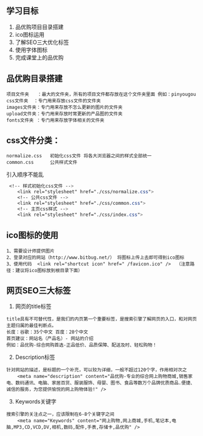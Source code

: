## 学习目标
1. 品优购项目目录搭建
2. ico图标运用
3. 了解SEO三大优化标签
4. 使用字体图标
5. 完成课堂上的品优购


## 品优购目录搭建

```
项目文件夹	：最大的文件夹，所有的项目文件都存放在这个文件夹里面 例如：pinyougou
css文件夹	：专门用来存放css文件的文件夹
images文件夹：专门用来存放不怎么更新的图片的文件夹
upload文件夹：专门用来存放时常更新的产品图的文件夹
fonts文件夹 ：专门用来存放字体相关的文件夹
```
## css文件分类：

```
normalize.css 	初始化css文件 将各大浏览器之间的样式全部统一
common.css   	公共样式文件
```
引入顺序不能乱
```css
 <!-- 样式初始化css文件 -->
    <link rel="stylesheet" href="./css/normalize.css">
    <!-- 公共css文件 -->
    <link rel="stylesheet" href="./css/common.css">
    <!-- 主页css样式 -->
    <link rel="stylesheet" href="./css/index.css">
```
## ico图标的使用

```
1、需要设计师提供图片
2、登录对应的网站（http://www.bitbug.net/） 将图标上传上去即可得到ico图标
3、使用代码  <link rel="shortcut icon" href=" /favicon.ico" />  （注意路径：建议将ico图标放到根目录下面）
```

## 网页SEO三大标签

1. 网页的title标签

```
title具有不可替代性，是我们的内页第一个重要标签，是搜索引擎了解网页的入口，和对网页主题归属的最佳判断点。
长度：谷歌：35个中文 百度：28个中文
首页建议：网站名（产品名）- 网站的介绍 
例如：品优购-综合网购首选-正品低价、品质保障、配送及时、轻松购物！   
```

2. Description标签

```
针对网站的描述，是标题的一个补充，可以较为详细，一般不超过120个字，作用相对次之
	<meta name="description" content="品优购-专业的综合网上购物商城,销售家电、数码通讯、电脑、家居百货、服装服饰、母婴、图书、食品等数万个品牌优质商品.便捷、诚信的服务，为您提供愉悦的网上购物体验!" />
```
3. Keywords关键字

```
搜索引擎的关注点之一，应该限制在6-8个关键字之间
	<meta name="Keywords" content="网上购物,网上商城,手机,笔记本,电脑,MP3,CD,VCD,DV,相机,数码,配件,手表,存储卡,品优购" />
```

